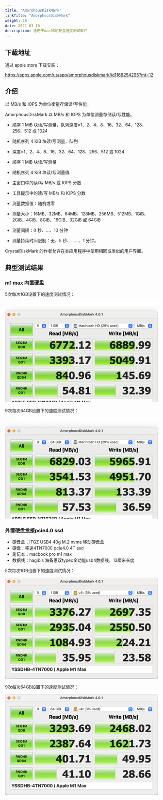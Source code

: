 ```yaml
---
title: "AmorphousDiskMark"
linkTitle: "AmorphousDiskMark"
weight: 20
date: 2021-03-10
description: 适用于macOS的硬盘速度测试软件
---
```




## 下载地址

通过 apple store 下载安装：

https://apps.apple.com/us/app/amorphousdiskmark/id1168254295?mt=12

## 介绍

以 MB/s 和 IOPS 为单位衡量存储读/写性能。


AmorphousDiskMark 以 MB/s 和 IOPS 为单位测量存储读/写性能。


- 顺序 1 MiB 块读/写测量，队列深度=1、2、4、8、16、32、64、128、256、512 或 1024

- 随机序列 4 KiB 块读/写测量，队列

- 深度=1、2、4、8、16、32、64、128、256、512 或 1024

- 顺序 1 MiB 块读/写测量

- 随机序列 4 KiB 块读/写测量值

- 主窗口中的读/写 MB/s 或 IOPS 分数

- 工具提示中的读/写 MB/s 和 IOPS 分数

- 测量数据值：随机或零

- 测量大小：16MB、32MB、64MB、128MB、256MB、512MB、1GiB、2GiB、4GiB、8GiB、16GiB、32GiB 或 64GiB

- 测量间隔：0 秒、...、10 分钟

- 测量持续时间限制：无、5 秒、......、1 分钟。

CrystalDiskMark 的作者允许在本应用程序中使用相同或类似的用户界面。

## 典型测试结果

### m1 max 内置硬盘

5次每次1GB设置下的速度测试情况：

![APPLE-SSD-AP1024R-Apple-M1Max](images/APPLE-SSD-AP1024R-Apple-M1Max.png)

9次每次64GB设置下的速度测试情况：

![APPLE-SSD-AP1024R-Apple-M1Max](images/APPLE-SSD-AP1024R-Apple-M1Max-2.png)

### 外置硬盘盒接pcie4.0 ssd

- 硬盘盒：ITGZ USB4 40g M.2 nvme 移动硬盘盒
- 硬盘：移速4TN7000 pcie4.0 4T ssd
- 笔记本：macbook pro m1 max
- 数据线：hagibis 海备思双typec全功能usb4数据线，13厘米长度

5次每次1GB设置下的速度测试情况：

![YSSDHB-4TN7000-Apple-M1Max](images/YSSDHB-4TN7000-Apple-M1Max.png)

9次每次64GB设置下的速度测试情况：

![YSSDHB-4TN7000-Apple-M1Max](images/YSSDHB-4TN7000-Apple-M1Max-2.png)
